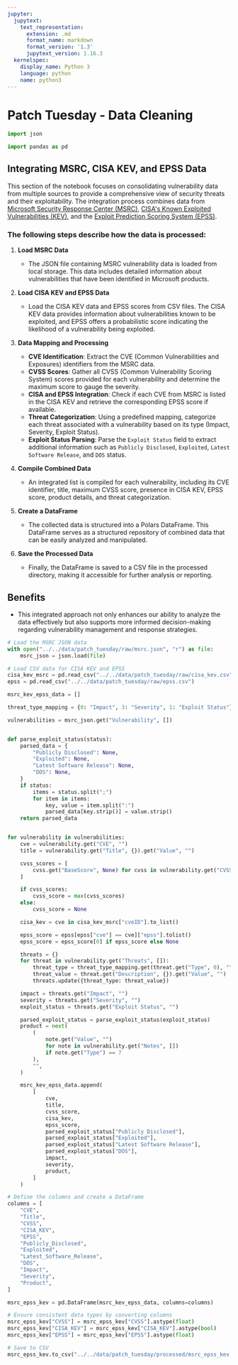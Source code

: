 ```yaml
---
jupyter:
  jupytext:
    text_representation:
      extension: .md
      format_name: markdown
      format_version: '1.3'
      jupytext_version: 1.16.3
  kernelspec:
    display_name: Python 3
    language: python
    name: python3
---
```


# Patch Tuesday - Data Cleaning

```python
import json

import pandas as pd
```

## Integrating MSRC, CISA KEV, and EPSS Data

This section of the notebook focuses on consolidating vulnerability data from multiple sources to provide a comprehensive view of security threats and their exploitability. The integration process combines data from [Microsoft Security Response Center (MSRC)](https://msrc.microsoft.com/update-guide/), [CISA's Known Exploited Vulnerabilities (KEV)](https://www.cisa.gov/known-exploited-vulnerabilities-catalog), and the [Exploit Prediction Scoring System (EPSS)](https://www.first.org/epss). 

### The following steps describe how the data is processed:

1. **Load MSRC Data**
    - The JSON file containing MSRC vulnerability data is loaded from local storage. This data includes detailed information about vulnerabilities that have been identified in Microsoft products.

2. **Load CISA KEV and EPSS Data**
    - Load the CISA KEV data and EPSS scores from CSV files. The CISA KEV data provides information about vulnerabilities known to be exploited, and EPSS offers a probabilistic score indicating the likelihood of a vulnerability being exploited.

3. **Data Mapping and Processing**
    - **CVE Identification**: Extract the CVE (Common Vulnerabilities and Exposures) identifiers from the MSRC data.
    - **CVSS Scores**: Gather all CVSS (Common Vulnerability Scoring System) scores provided for each vulnerability and determine the maximum score to gauge the severity.
    - **CISA and EPSS Integration**: Check if each CVE from MSRC is listed in the CISA KEV and retrieve the corresponding EPSS score if available.
    - **Threat Categorization**: Using a predefined mapping, categorize each threat associated with a vulnerability based on its type (Impact, Severity, Exploit Status).
    - **Exploit Status Parsing**: Parse the `Exploit Status` field to extract additional information such as `Publicly Disclosed`, `Exploited`, `Latest Software Release`, and `DOS` status.

4. **Compile Combined Data**
    - An integrated list is compiled for each vulnerability, including its CVE identifier, title, maximum CVSS score, presence in CISA KEV, EPSS score, product details, and threat categorization.

5. **Create a DataFrame**
    - The collected data is structured into a Polars DataFrame. This DataFrame serves as a structured repository of combined data that can be easily analyzed and manipulated.

6. **Save the Processed Data**
    - Finally, the DataFrame is saved to a CSV file in the processed directory, making it accessible for further analysis or reporting.

## Benefits
- This integrated approach not only enhances our ability to analyze the data effectively but also supports more informed decision-making regarding vulnerability management and response strategies.

```python
# Load the MSRC JSON data
with open("../../data/patch_tuesday/raw/msrc.json", "r") as file:
    msrc_json = json.load(file)

# Load CSV data for CISA KEV and EPSS
cisa_kev_msrc = pd.read_csv("../../data/patch_tuesday/raw/cisa_kev.csv")
epss = pd.read_csv("../../data/patch_tuesday/raw/epss.csv")

msrc_kev_epss_data = []

threat_type_mapping = {0: "Impact", 3: "Severity", 1: "Exploit Status"}

vulnerabilities = msrc_json.get("Vulnerability", [])


def parse_exploit_status(status):
    parsed_data = {
        "Publicly Disclosed": None,
        "Exploited": None,
        "Latest Software Release": None,
        "DOS": None,
    }
    if status:
        items = status.split(";")
        for item in items:
            key, value = item.split(":")
            parsed_data[key.strip()] = value.strip()
    return parsed_data


for vulnerability in vulnerabilities:
    cve = vulnerability.get("CVE", "")
    title = vulnerability.get("Title", {}).get("Value", "")

    cvss_scores = [
        cvss.get("BaseScore", None) for cvss in vulnerability.get("CVSSScoreSets", [])
    ]

    if cvss_scores:
        cvss_score = max(cvss_scores)
    else:
        cvss_score = None

    cisa_kev = cve in cisa_kev_msrc["cveID"].to_list()

    epss_score = epss[epss["cve"] == cve]["epss"].tolist()
    epss_score = epss_score[0] if epss_score else None

    threats = {}
    for threat in vulnerability.get("Threats", []):
        threat_type = threat_type_mapping.get(threat.get("Type", 0), "")
        threat_value = threat.get("Description", {}).get("Value", "")
        threats.update({threat_type: threat_value})

    impact = threats.get("Impact", "")
    severity = threats.get("Severity", "")
    exploit_status = threats.get("Exploit Status", "")

    parsed_exploit_status = parse_exploit_status(exploit_status)
    product = next(
        (
            note.get("Value", "")
            for note in vulnerability.get("Notes", [])
            if note.get("Type") == 7
        ),
        "",
    )

    msrc_kev_epss_data.append(
        [
            cve,
            title,
            cvss_score,
            cisa_kev,
            epss_score,
            parsed_exploit_status["Publicly Disclosed"],
            parsed_exploit_status["Exploited"],
            parsed_exploit_status["Latest Software Release"],
            parsed_exploit_status["DOS"],
            impact,
            severity,
            product,
        ]
    )

# Define the columns and create a DataFrame
columns = [
    "CVE",
    "Title",
    "CVSS",
    "CISA_KEV",
    "EPSS",
    "Publicly_Disclosed",
    "Exploited",
    "Latest_Software_Release",
    "DOS",
    "Impact",
    "Severity",
    "Product",
]

msrc_epss_kev = pd.DataFrame(msrc_kev_epss_data, columns=columns)

# Ensure consistent data types by converting columns
msrc_epss_kev["CVSS"] = msrc_epss_kev["CVSS"].astype(float)
msrc_epss_kev["CISA_KEV"] = msrc_epss_kev["CISA_KEV"].astype(bool)
msrc_epss_kev["EPSS"] = msrc_epss_kev["EPSS"].astype(float)

# Save to CSV
msrc_epss_kev.to_csv("../../data/patch_tuesday/processed/msrc_epss_kev.csv", index=False)
```
